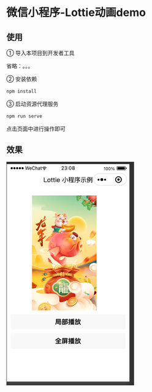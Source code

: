 # 微信小程序-Lottie动画demo

## 使用

① 导入本项目到开发者工具

省略：。。。

② 安装依赖

```sh
npm install
```

③ 启动资源代理服务

```sh
npm run serve
```

点击页面中进行操作即可

## 效果

![效果](image.png)
